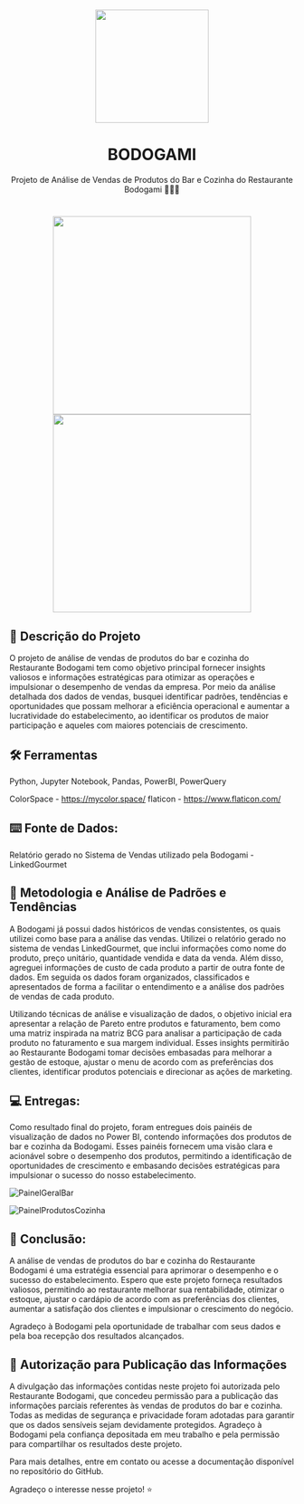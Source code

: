 <h1 align="center"><img src="https://www.bodogami.com.br/wp-content/uploads/2021/12/logo_1000x500-768x384.png" width="200">

<h1 align="center">BODOGAMI</h1>

<p align="center"> Projeto de Análise de Vendas de Produtos do Bar e Cozinha do Restaurante Bodogami 🎲🎲🎲
</h1>
<a name="project-description"></a>

<h1 align="center"><img src="https://github.com/RenataFukuda/RenataFukuda/assets/106774188/ecd2cef6-8e1c-4bbc-8d9b-3bdafbbbfe75" width="350"><img src="https://github.com/RenataFukuda/RenataFukuda/assets/106774188/8bae5d2e-d077-4177-9591-11c690c1ff8e" width="350">

## 📝 Descrição do Projeto
O projeto de análise de vendas de produtos do bar e cozinha do Restaurante Bodogami tem como objetivo principal fornecer insights valiosos e informações estratégicas para otimizar as operações e impulsionar o desempenho de vendas da empresa. Por meio da análise detalhada dos dados de vendas, busquei identificar padrões, tendências e oportunidades que possam melhorar a eficiência operacional e aumentar a lucratividade do estabelecimento, ao identificar os produtos de maior participação e aqueles com maiores potenciais de crescimento.

## 🛠 Ferramentas
Python, Jupyter Notebook, Pandas, PowerBI, PowerQuery

ColorSpace - https://mycolor.space/
flaticon - https://www.flaticon.com/

## ⌨️ Fonte de Dados:
Relatório gerado no Sistema de Vendas utilizado pela Bodogami - LinkedGourmet

## 📌 Metodologia e Análise de Padrões e Tendências
A Bodogami já possui dados históricos de vendas consistentes, os quais utilizei como base para a análise das vendas. Utilizei o relatório gerado no sistema de vendas LinkedGourmet, que inclui informações como nome do produto, preço unitário, quantidade vendida e data da venda. Além disso, agreguei informações de custo de cada produto a partir de outra fonte de dados. Em seguida os dados foram organizados, classificados e apresentados  de forma a facilitar o entendimento e a análise dos padrões de vendas de cada produto.

Utilizando técnicas de análise e visualização de dados, o objetivo inicial era apresentar a relação de Pareto entre produtos e faturamento, bem como uma matriz inspirada na matriz BCG para analisar a participação de cada produto no faturamento e sua margem individual. Esses insights permitirão ao Restaurante Bodogami tomar decisões embasadas para melhorar a gestão de estoque, ajustar o menu de acordo com as preferências dos clientes, identificar produtos potenciais e direcionar as ações de marketing.

##  💻 Entregas:
Como resultado final do projeto, foram entregues dois painéis de visualização de dados no Power BI, contendo informações dos produtos de bar e cozinha da Bodogami. Esses painéis fornecem uma visão clara e acionável sobre o desempenho dos produtos, permitindo a identificação de oportunidades de crescimento e embasando decisões estratégicas para impulsionar o sucesso do nosso estabelecimento.

![PainelGeralBar](https://github.com/RenataFukuda/RenataFukuda/assets/106774188/b0288a82-118d-4926-a42f-02fa39f36a54)

![PainelProdutosCozinha](https://github.com/RenataFukuda/RenataFukuda/assets/106774188/72a4683e-afc9-473d-abdc-6fd457e4e22f)

##  🎯 Conclusão:
A análise de vendas de produtos do bar e cozinha do Restaurante Bodogami é uma estratégia essencial para aprimorar o desempenho e o sucesso do estabelecimento. Espero que este projeto forneça resultados valiosos, permitindo ao restaurante melhorar sua rentabilidade, otimizar o estoque, ajustar o cardápio de acordo com as preferências dos clientes, aumentar a satisfação dos clientes e impulsionar o crescimento do negócio.

Agradeço à Bodogami pela oportunidade de trabalhar com seus dados e pela boa recepção dos resultados alcançados. 

## 📜 Autorização para Publicação das Informações
A divulgação das informações contidas neste projeto foi autorizada pelo Restaurante Bodogami, que concedeu permissão para a publicação das informações parciais referentes às vendas de produtos do bar e cozinha. Todas as medidas de segurança e privacidade foram adotadas para garantir que os dados sensíveis sejam devidamente protegidos. Agradeço à Bodogami pela confiança depositada em meu trabalho e pela permissão para compartilhar os resultados deste projeto.

Para mais detalhes, entre em contato ou acesse a documentação disponível no repositório do GitHub.

Agradeço o interesse nesse projeto! ⭐

